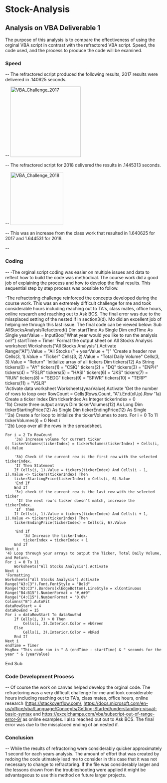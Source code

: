 # Stock-Analysis
## Analysis on VBA Deliverable 1
  The purpose of this analysis is to compare the effectiveness of using the orginal VBA script in contrast with the refractored VBA script.
  Speed, the code used, and the process to produce the code will be examined. 
### Speed 
--
The refractored script produced the following results, 2017 results were delivered in .140625 seconds.

  --
  <img width="225" alt="VBA_Challenge_2017" src="https://user-images.githubusercontent.com/90878901/136670336-599c876c-157c-4381-890a-2773613f8a70.png">

  --
  The refractored script for 2018 delivered the results in .1445313 seconds. 
  
  --
<img width="169" alt="VBA_Challenge_2018" src="https://user-images.githubusercontent.com/90878901/136670354-e3cd4085-175c-4352-bc79-12ce044ba51a.png">

  --
  This was an increase from the class work that resulted in 1.640625 for 2017 and 1.644531 for 2018.
  
--
### Coding
--
-The orginal script coding was easier on multiple issues and data to reflect how to build the code was methodical. The course work did a good job of explaining the process and how to develop the final results. This sequential step by step process was possible to follow.

-The refractoring challenge reinforced the concepts developed during the course work. This was an extremely difficult challenge for me and took considerable hours including reaching out to TA's, class mates, office hours, online research and reaching out to Ask BCS. The final error was due to the missplaced setting of the nested if in section3(d). Mo did an excellent job of helping me through this last issue. 
The final code can be viewed below:
Sub AllStocksAnalysisRefactored()
    Dim startTime As Single
    Dim endTime  As Single
    yearValue = InputBox("What year would you like to run the analysis on?")
    startTime = Timer
    'Format the output sheet on All Stocks Analysis worksheet
    Worksheets("All Stocks Analysis").Activate  
    Range("A1").Value = "All Stocks (" + yearValue + ")"
    'Create a header row
    Cells(3, 1).Value = "Ticker"
    Cells(3, 2).Value = "Total Daily Volume"
    Cells(3, 3).Value = "Return"
    'Initialize array of all tickers
    Dim tickers(12) As String  
    tickers(0) = "AY"
    tickers(1) = "CSIQ"
    tickers(2) = "DQ"
    tickers(3) = "ENPH"
    tickers(4) = "FSLR"
    tickers(5) = "HASI"
    tickers(6) = "JKS"
    tickers(7) = "RUN"
    tickers(8) = "SEDG"
    tickers(9) = "SPWR"
    tickers(10) = "TERP"
    tickers(11) = "VSLR"  
    'Activate data worksheet
    Worksheets(yearValue).Activate 
    'Get the number of rows to loop over
    RowCount = Cells(Rows.Count, "A").End(xlUp).Row
    '1a) Create a ticker Index
    Dim tickerIndex As Integer
    tickerIndex = 0  
    '1b) Create three output arrays
    Dim tickerVolumes(12) As Long
    Dim tickerStartingPrice(12) As Single
    Dim tickerEndingPrice(12) As Single    
    ''2a) Create a for loop to initialize the tickerVolumes to zero.
    For i = 0 To 11
        tickerVolumes(i) = 0
    Next i      
    ''2b) Loop over all the rows in the spreadsheet.
  
    For i = 2 To RowCount
        '3a) Increase volume for current ticker
       tickerVolumes(tickerIndex) = tickerVolumes(tickerIndex) + Cells(i, 8).Value
      
        '3b) Check if the current row is the first row with the selected tickerIndex.
        'If Then Statement
        If Cells(i, 1).Value = tickers(tickerIndex) And Cells(i - 1, 1).Value <> tickers(tickerIndex) Then
        tickerStartingPrice(tickerIndex) = Cells(i, 6).Value             
        'End If
        End If      
        '3c) check if the current row is the last row with the selected ticker
         'If the next row’s ticker doesn’t match, increase the tickerIndex.
        'If  Then
        If Cells(i, 1).Value = tickers(tickerIndex) And Cells(i + 1, 1).Value <> tickers(tickerIndex) Then
        tickerEndingPrice(tickerIndex) = Cells(i, 6).Value
           
        'End If           
            '3d Increase the tickerIndex.
            tickerIndex = tickerIndex + 1     
        End If 
    Next i   
    '4) Loop through your arrays to output the Ticker, Total Daily Volume, and Return.
    For i = 0 To 11   
        Worksheets("All Stocks Analysis").Activate        
    Next i    
    'Formatting
    Worksheets("All Stocks Analysis").Activate
    Range("A3:C3").Font.FontStyle = "Bold"
    Range("A3:C3").Borders(xlEdgeBottom).LineStyle = xlContinuous
    Range("B4:B15").NumberFormat = "#,##0"
    Range("C4:C15").NumberFormat = "0.0%"
    Columns("B").AutoFit
    dataRowStart = 4
    dataRowEnd = 15
    For i = dataRowStart To dataRowEnd
        If Cells(i, 3) > 0 Then   
            Cells(i, 3).Interior.Color = vbGreen      
        Else
            Cells(i, 3).Interior.Color = vbRed
        End If
    Next i
    endTime = Timer
    MsgBox "This code ran in " & (endTime - startTime) & " seconds for the year " & (yearValue)
End Sub

 ### Code Development Process
 --
 Of course the work on canvas helped develop the orginal code. The refractoring was a very difficult challenge for me and took considerable hours including reaching out to TA's, class mates, office hours, online research (https://stackoverflow.com/, https://docs.microsoft.com/en-us/office/vba/Language/Concepts/Getting-Started/understanding-visual-basic-syntax and https://excelchamps.com/vba/subscript-out-of-range-error-9/ as online examples. I also reached out out to Ask BCS. The final error was due to the missplaced ending of an nested if. 
### Conclusion
--
While the results of refractoring were considerably quicker approximately 1 second for each years analysis. The amount of effort that was created by redoing the code utimately lead me to consider in this case that it was not necessary to change to refractoring. If the file was considerably larger and the lessons drawn from the troubleshooting were applied it might be advantageous to use this method on future larger projects. 
     
